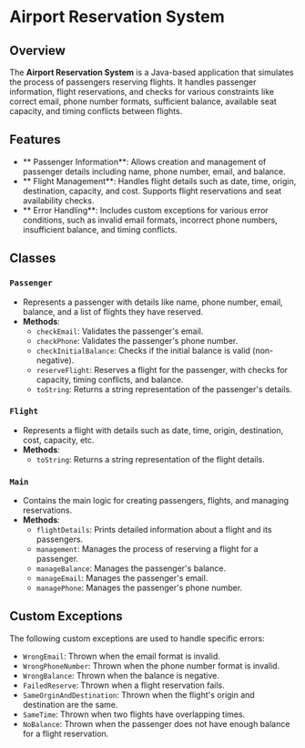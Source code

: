 
#  **Airport Reservation System** 

## Overview
The **Airport Reservation System** is a Java-based application that simulates the process of passengers reserving flights. It handles passenger information, flight reservations, and checks for various constraints like correct email, phone number formats, sufficient balance, available seat capacity, and timing conflicts between flights. 

## Features
- ** Passenger Information**: Allows creation and management of passenger details including name, phone number, email, and balance.
- ** Flight Management**: Handles flight details such as date, time, origin, destination, capacity, and cost. Supports flight reservations and seat availability checks.
- ** Error Handling**: Includes custom exceptions for various error conditions, such as invalid email formats, incorrect phone numbers, insufficient balance, and timing conflicts.

## Classes
### `Passenger` 
- Represents a passenger with details like name, phone number, email, balance, and a list of flights they have reserved.
- **Methods**:
  - `checkEmail`: Validates the passenger's email. 
  - `checkPhone`: Validates the passenger's phone number. 
  - `checkInitialBalance`: Checks if the initial balance is valid (non-negative). 
  - `reserveFlight`: Reserves a flight for the passenger, with checks for capacity, timing conflicts, and balance. 
  - `toString`: Returns a string representation of the passenger's details. 

### `Flight` 
- Represents a flight with details such as date, time, origin, destination, cost, capacity, etc.
- **Methods**:
  - `toString`: Returns a string representation of the flight details. 

### `Main` 
- Contains the main logic for creating passengers, flights, and managing reservations.
- **Methods**:
  - `flightDetails`: Prints detailed information about a flight and its passengers. 
  - `management`: Manages the process of reserving a flight for a passenger. 
  - `manageBalance`: Manages the passenger's balance. 
  - `manageEmail`: Manages the passenger's email. 
  - `managePhone`: Manages the passenger's phone number. 

## Custom Exceptions 
The following custom exceptions are used to handle specific errors:
- `WrongEmail`: Thrown when the email format is invalid. 
- `WrongPhoneNumber`: Thrown when the phone number format is invalid. 
- `WrongBalance`: Thrown when the balance is negative. 
- `FailedReserve`: Thrown when a flight reservation fails. 
- `SameOrginAndDestination`: Thrown when the flight's origin and destination are the same. 
- `SameTime`: Thrown when two flights have overlapping times. 
- `NoBalance`: Thrown when the passenger does not have enough balance for a flight reservation. 
